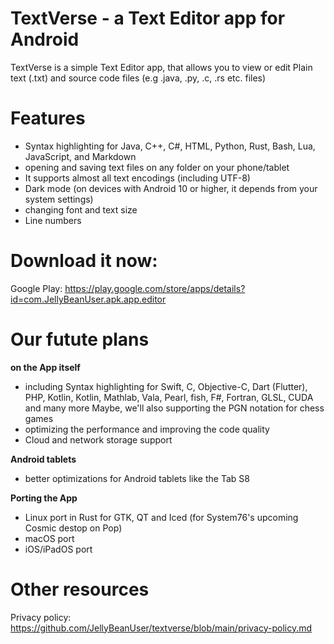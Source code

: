 # TextVerse - a Text Editor app for Android

TextVerse is a simple Text Editor app, that allows you to view or edit Plain text (.txt) and source code files (e.g .java, .py, .c, .rs etc. files)

# Features
- Syntax highlighting for Java, C++, C#, HTML, Python, Rust, Bash, Lua, JavaScript, and Markdown
- opening and saving text files on any folder on your phone/tablet
- It supports almost all text encodings (including UTF-8)
- Dark mode (on devices with Android 10 or higher, it depends from your system settings)
- changing font and text size
- Line numbers

# Download it now:
Google Play: https://play.google.com/store/apps/details?id=com.JellyBeanUser.apk.app.editor

# Our futute plans
__on the App itself__
- including Syntax highlighting for Swift, C, Objective-C, Dart (Flutter), PHP, Kotlin, Kotlin, Mathlab, Vala, Pearl, fish, F#, Fortran, GLSL, CUDA and many more
Maybe, we'll also supporting the PGN notation for chess games
- optimizing the performance and improving the code quality
- Cloud and network storage support

__Android tablets__
- better optimizations for Android tablets like the Tab S8

__Porting the App__
- Linux port in Rust for GTK, QT and Iced (for System76's upcoming Cosmic destop on Pop)
- macOS port
- iOS/iPadOS port

# Other resources
Privacy policy: https://github.com/JellyBeanUser/textverse/blob/main/privacy-policy.md
